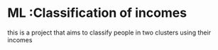 # ML :Classification of incomes
this is a project that aims to classify people in two clusters using their incomes
